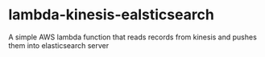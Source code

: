 # lambda-kinesis-ealsticsearch
A simple AWS lambda function that reads records from kinesis and pushes them into elasticsearch server
